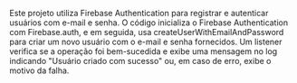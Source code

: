 Este projeto utiliza Firebase Authentication para registrar e autenticar usuários com e-mail e senha. O código inicializa o Firebase Authentication com Firebase.auth, e em seguida, usa createUserWithEmailAndPassword para criar um novo usuário com o e-mail e senha fornecidos. Um listener verifica se a operação foi bem-sucedida e exibe uma mensagem no log indicando "Usuário criado com sucesso" ou, em caso de erro, exibe o motivo da falha.
